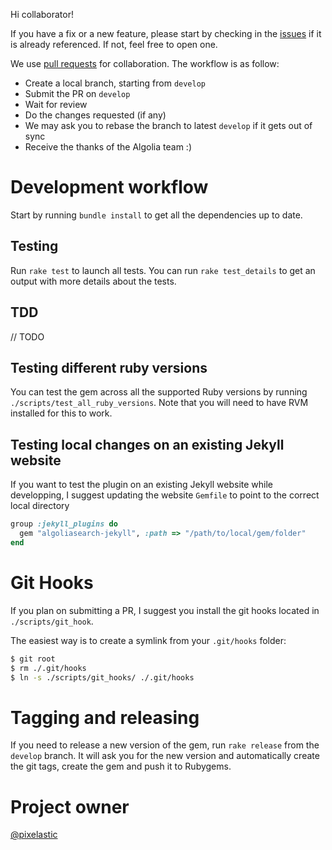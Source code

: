Hi collaborator!

If you have a fix or a new feature, please start by checking in the
[issues](https://github.com/algolia/algoliasearch-jekyll/issues) if it is
already referenced. If not, feel free to open one.

We use [pull requests](https://github.com/algolia/algoliasearch-jekyll/pulls)
for collaboration. The workflow is as follow:

- Create a local branch, starting from `develop`
- Submit the PR on `develop`
- Wait for review
- Do the changes requested (if any)
- We may ask you to rebase the branch to latest `develop` if it gets out of sync
- Receive the thanks of the Algolia team :)

# Development workflow

Start by running `bundle install` to get all the dependencies up to date.

## Testing

Run `rake test` to launch all tests. You can run `rake test_details` to get an
output with more details about the tests.

## TDD

// TODO

## Testing different ruby versions

You can test the gem across all the supported Ruby versions by running
`./scripts/test_all_ruby_versions`. Note that you will need to have RVM
installed for this to work.

## Testing local changes on an existing Jekyll website

If you want to test the plugin on an existing Jekyll website while developping,
I suggest updating the website `Gemfile` to point to the correct local directory

```ruby
group :jekyll_plugins do
  gem "algoliasearch-jekyll", :path => "/path/to/local/gem/folder"
end
```

# Git Hooks

If you plan on submitting a PR, I suggest you install the git hooks located in
`./scripts/git_hook`.

The easiest way is to create a symlink from your `.git/hooks` folder:

```sh
$ git root
$ rm ./.git/hooks
$ ln -s ./scripts/git_hooks/ ./.git/hooks
```

# Tagging and releasing

If you need to release a new version of the gem, run `rake release` from the
`develop` branch. It will ask you for the new version and automatically create
the git tags, create the gem and push it to Rubygems.

# Project owner

[@pixelastic](https://github.com/pixelastic)
